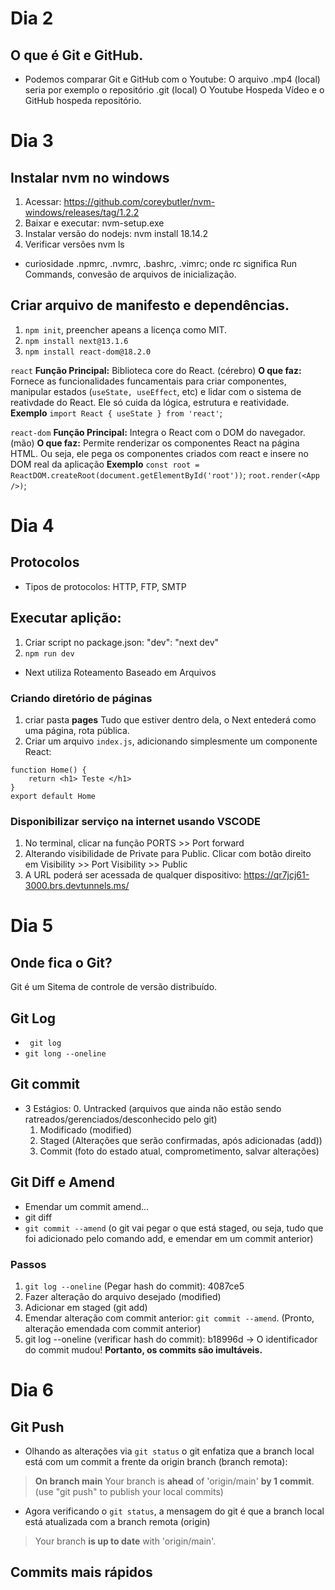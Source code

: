 # Dia 2

## O que é Git e GitHub.
* Podemos comparar Git e GitHub com o Youtube:
    O arquivo .mp4 (local) seria por exemplo o repositório .git (local)
    O Youtube Hospeda Vídeo e o GitHub hospeda repositório.

# Dia 3
## Instalar nvm no windows
1. Acessar: https://github.com/coreybutler/nvm-windows/releases/tag/1.2.2
2. Baixar e executar: nvm-setup.exe
3. Instalar versão do nodejs: nvm install 18.14.2
4. Verificar versões nvm ls
* curiosidade .npmrc, .nvmrc, .bashrc, .vimrc; onde rc significa Run Commands, convesão de arquivos de inicialização.

## Criar arquivo de manifesto e dependências.
1. `npm init`, preencher apeans a licença como MIT.
2. `npm install next@13.1.6`
3. `npm install react-dom@18.2.0`

`react`
    **Função Principal:** Biblioteca core do React. (cérebro)
    **O que faz:** Fornece as funcionalidades funcamentais para criar componentes, manipular estados (`useState, useEffect`, etc) e lidar com o sistema de reativdade do React. Ele só cuida da lógica, estrutura e reatividade.
    **Exemplo** `import React { useState } from 'react'`;

`react-dom`
    **Função Principal:** Integra o React com o DOM do navegador. (mão)
    **O que faz:** Permite renderizar os componentes React na página HTML. Ou seja, ele pega os componentes criados com react e insere no DOM real da aplicação
    **Exemplo** `const root = ReactDOM.createRoot(document.getElementById('root'))`;
    `root.render(<App />)`;

# Dia 4

## Protocolos
* Tipos de protocolos: HTTP, FTP, SMTP

## Executar aplição:
1. Criar script no package.json: "dev": "next dev"
2. `npm run dev`
* Next utiliza Roteamento Baseado em Arquivos

### Criando diretório de páginas
1. criar pasta **pages** Tudo que estiver dentro dela, o Next entederá como uma página, rota pública.
2. Criar um arquivo `index.js`, adicionando simplesmente um componente React: 
```
function Home() {
    return <h1> Teste </h1>
}
export default Home
```
### Disponibilizar serviço na internet usando VSCODE
1. No terminal, clicar na função PORTS >> Port forward
2. Alterando visibilidade de Private para Public. Clicar com botão direito em Visibility >> Port Visibility >> Public
3. A URL poderá ser acessada de qualquer dispositivo: https://qr7jcj61-3000.brs.devtunnels.ms/


# Dia 5

## Onde fica o Git?
Git é um Sitema de controle de versão distribuído.

## Git Log
* ` git log`
* `git long --oneline`

## Git commit
* 3 Estágios:
    0. Untracked (arquivos que ainda não estão sendo ratreados/gerenciados/desconhecido pelo git)
    1. Modificado (modified) 
    2. Staged (Alterações que serão confirmadas, após adicionadas (add))
    3. Commit (foto do estado atual, comprometimento, salvar alterações)

## Git Diff e Amend
* Emendar um commit amend...
* git diff 
* `git commit --amend`  (o git vai pegar o que está staged, ou seja, tudo que foi adicionado pelo comando add, e emendar em um commit anterior)
### Passos
1. `git log --oneline` (Pegar hash do commit): 4087ce5
2. Fazer alteração do arquivo desejado (modified)
3. Adicionar em staged (git add)
4. Emendar alteração com commit anterior: `git commit --amend`. (Pronto, alteração emendada com commit anterior)
5. git log --oneline (verificar hash do commit): b18996d -> O identificador do commit mudou! **Portanto, os commits são imultáveis.**


# Dia 6
## Git Push
* Olhando as alterações via `git status` o git enfatiza que a branch local está com um commit a frente da origin branch (branch remota):
> **On branch main** Your branch is **ahead** of 'origin/main' **by 1 commit**. (use "git push" to publish your local commits)
* Agora verificando o `git status`, a mensagem do git é que a branch local está atualizada com a branch remota (origin)
> Your branch **is up to date** with 'origin/main'.

## Commits mais rápidos

